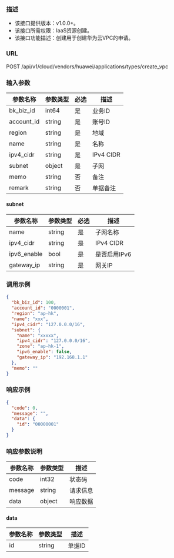 ### 描述

- 该接口提供版本：v1.0.0+。
- 该接口所需权限：IaaS资源创建。
- 该接口功能描述：创建用于创建华为云VPC的申请。

### URL

POST /api/v1/cloud/vendors/huawei/applications/types/create_vpc

### 输入参数

| 参数名称        | 参数类型   | 必选 | 描述                |
|-------------|--------|----|-------------------|
| bk_biz_id   | int64  | 是  | 业务ID              |
| account_id  | string | 是  | 账号ID              |
| region      | string | 是  | 地域                |
| name        | string | 是  | 名称                |
| ipv4_cidr   | string | 是  | IPv4 CIDR         |
| subnet      | object | 是  | 子网                |
| memo        | string | 否  | 备注                |
| remark      | string | 否  | 单据备注              |

#### subnet

| 参数名称        | 参数类型   | 必选 | 描述        |
|-------------|--------|----|-----------|
| name        | string | 是  | 子网名称      |
| ipv4_cidr   | string | 是  | IPv4 CIDR |
| ipv6_enable | bool   | 是  | 是否启用IPv6  |
| gateway_ip  | string | 是  | 网关IP      |

### 调用示例

```json
{
  "bk_biz_id": 100,
  "account_id": "0000001",
  "region": "ap-hk",
  "name": "xxx",
  "ipv4_cidr": "127.0.0.0/16",
  "subnet": {
    "name": "xxxxx",
    "ipv4_cidr": "127.0.0.0/16",
    "zone": "ap-hk-1",
    "ipv6_enable": false,
    "gateway_ip": "192.168.1.1"
  },
  "memo": ""
}
```

### 响应示例

```json
{
  "code": 0,
  "message": "",
  "data": {
    "id": "00000001"
  }
}
```

### 响应参数说明

| 参数名称    | 参数类型   | 描述   |
|---------|--------|------|
| code    | int32  | 状态码  |
| message | string | 请求信息 |
| data    | object | 响应数据 |

#### data

| 参数名称 | 参数类型   | 描述   |
|------|--------|------|
| id   | string | 单据ID |
